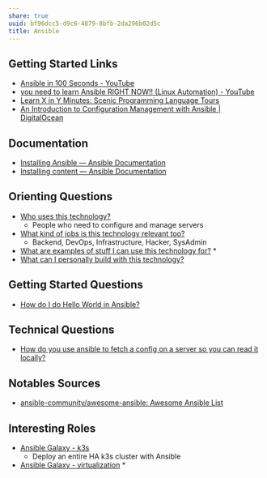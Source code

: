 ```yaml
---
share: true
uuid: bf96dcc5-d9c6-4879-8bfb-2da296b02d5c
title: Ansible
---
```

## Getting Started Links

* [Ansible in 100 Seconds - YouTube](https://www.youtube.com/watch?v=xRMPKQweySE)
* [you need to learn Ansible RIGHT NOW!! (Linux Automation) - YouTube](https://www.youtube.com/watch?v=5hycyr-8EKs)
* [Learn X in Y Minutes: Scenic Programming Language Tours](https://learnxinyminutes.com/docs/ansible/)
* [An Introduction to Configuration Management with Ansible | DigitalOcean](https://www.digitalocean.com/community/conceptual-articles/an-introduction-to-configuration-management-with-ansible)
## Documentation

* [Installing Ansible — Ansible Documentation](https://docs.ansible.com/ansible/latest/installation_guide/intro_installation.html#prerequisites-installing-pip)
* [Installing content — Ansible Documentation](https://galaxy.ansible.com/docs/using/installing.html)

## Orienting Questions

* [Who uses this technology?](/undefined)
	* People who need to configure and manage servers
* [What kind of jobs is this technology relevant too?](/undefined)
	* Backend, DevOps, Infrastructure, Hacker, SysAdmin
* [What are examples of stuff I can use this technology for?](/undefined)
	* 
* [What can I personally build with this technology?](/undefined)

## Getting Started Questions

* [How do I do Hello World in Ansible?](/9d016f63-fdb1-400a-aa19-c84cbdc5cd94)
## Technical Questions

* [How do you use ansible to fetch a config on a server so you can read it locally?](/undefined)

## Notables Sources

* [ansible-community/awesome-ansible: Awesome Ansible List](https://github.com/ansible-community/awesome-ansible)

## Interesting Roles

* [Ansible Galaxy - k3s](https://galaxy.ansible.com/xanmanning/k3s)
	* Deploy an entire HA k3s cluster with Ansible
* [Ansible Galaxy - virtualization](https://galaxy.ansible.com/crivetimihai/virtualization)
	*